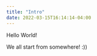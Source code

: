 ```yaml
---
title: "Intro"
date: 2022-03-15T16:14:14-04:00
---
```


Hello World!

We all start from somewhere! :))